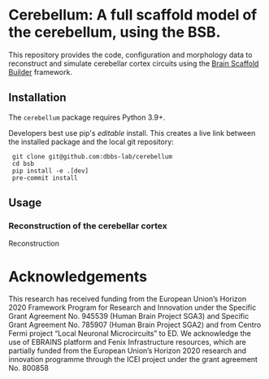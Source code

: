 # Cerebellum: A full scaffold model of the cerebellum, using the BSB.
This repository provides the code, configuration and morphology data to reconstruct and simulate 
cerebellar cortex circuits using the [Brain Scaffold Builder](https://github.com/dbbs-lab/bsb) 
framework. 

## Installation
The `cerebellum` package requires Python 3.9+.

Developers best use pip's *editable* install. This creates a live link between the
installed package and the local git repository:

```
 git clone git@github.com:dbbs-lab/cerebellum
 cd bsb
 pip install -e .[dev]
 pre-commit install
```

## Usage

### Reconstruction of the cerebellar cortex
Reconstruction 

# Acknowledgements
This research has received funding from the European Union’s Horizon 2020 Framework
Program for Research and Innovation under the Specific Grant Agreement No. 945539
(Human Brain Project SGA3) and Specific Grant Agreement No. 785907 (Human Brain
Project SGA2) and from Centro Fermi project “Local Neuronal Microcircuits” to ED. We
acknowledge the use of EBRAINS platform and Fenix Infrastructure resources, which are
partially funded from the European Union’s Horizon 2020 research and innovation
programme through the ICEI project under the grant agreement No. 800858
